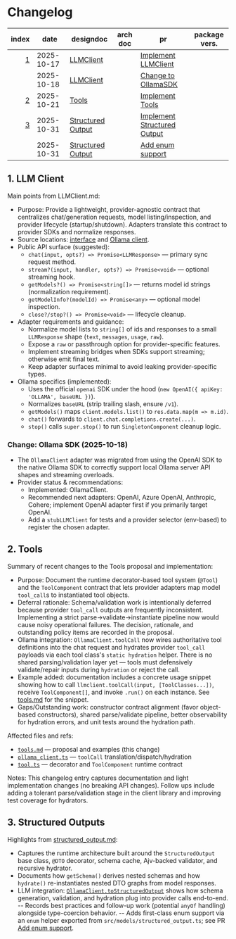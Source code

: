 # Changelog

| index | date | designdoc | arch doc | pr | package vers. |
| -----:| ---- | --------- | -------- | -- | ------------- |
| [1](#1---llm-client) | 2025-10-17 | [LLMClient](./llmclient.md) | | [Implement LLMClient](https://github.com/InnoBridge/agentsdk/pull/1) |  |
| | 2025-10-18 | [LLMClient](./llmclient.md) | | [Change to OllamaSDK](https://github.com/InnoBridge/agentsdk/pull/2)|  |
| [2](#2---tools) | 2025-10-21 | [Tools](../proposals/tools.md) | | [Implement Tools](https://github.com/InnoBridge/agentsdk/pull/3) |  |
| [3](#3---structured-outputs) | 2025-10-31 | [Structured Output](./structured_output.md) | | [Implement Structured Output](https://github.com/InnoBridge/agentsdk/pull/4) |  |
| | 2025-10-31 | [Structured Output](./structured_output.md) | | [Add enum support](https://github.com/InnoBridge/agentsdk/pull/5) |  |

<a id="1---llm-client"></a>

## 1. LLM Client

Main points from LLMClient.md:

- Purpose: Provide a lightweight, provider-agnostic contract that centralizes chat/generation requests, model listing/inspection, and provider lifecycle (startup/shutdown). Adapters translate this contract to provider SDKs and normalize responses.
- Source locations: [interface](../../src/client/llmclient.ts) and [Ollama client](../../src/client/ollama_client.ts).
- Public API surface (suggested):
	- `chat(input, opts?) => Promise<LLMResponse>` — primary sync request method.
	- `stream?(input, handler, opts?) => Promise<void>` — optional streaming hook.
	- `getModels?() => Promise<string[]>` — returns model id strings (normalization requirement).
	- `getModelInfo?(modelId) => Promise<any>` — optional model inspection.
	- `close?/stop?() => Promise<void>` — lifecycle cleanup.
- Adapter requirements and guidance:
	- Normalize model lists to `string[]` of ids and responses to a small `LLMResponse` shape (`text`, `messages`, `usage`, `raw`).
	- Expose a `raw` or passthrough option for provider-specific features.
	- Implement streaming bridges when SDKs support streaming; otherwise emit final text.
	- Keep adapter surfaces minimal to avoid leaking provider-specific types.
- Ollama specifics (implemented):
	- Uses the official `openai` SDK under the hood (`new OpenAI({ apiKey: 'OLLAMA', baseURL })`).
	- Normalizes `baseURL` (strip trailing slash, ensure `/v1`).
	- `getModels()` maps `client.models.list()` to `res.data.map(m => m.id)`.
	- `chat()` forwards to `client.chat.completions.create(...)`.
	- `stop()` calls `super.stop()` to run `SingletonComponent` cleanup logic.


### Change: Ollama SDK (2025-10-18)

- The `OllamaClient` adapter was migrated from using the OpenAI SDK to the native Ollama SDK to correctly support local Ollama server API shapes and streaming overloads.
- Provider status & recommendations:
	- Implemented: OllamaClient.
	- Recommended next adapters: OpenAI, Azure OpenAI, Anthropic, Cohere; implement OpenAI adapter first if you primarily target OpenAI.
	- Add a `stubLLMClient` for tests and a provider selector (env-based) to register the chosen adapter.


<a id="2---tools"></a>

## 2. Tools

Summary of recent changes to the Tools proposal and implementation:

- Purpose: Document the runtime decorator-based tool system (`@Tool`) and the `ToolComponent` contract that lets provider adapters map model `tool_call`s to instantiated tool objects.
- Deferral rationale: Schema/validation work is intentionally deferred because provider `tool_call` outputs are frequently inconsistent. Implementing a strict parse→validate→instantiate pipeline now would cause noisy operational failures. The decision, rationale, and outstanding policy items are recorded in the proposal.
- Ollama integration: `OllamaClient.toolCall` now wires authoritative tool definitions into the chat request and hydrates provider `tool_call` payloads via each tool class's `static hydration` helper. There is no shared parsing/validation layer yet — tools must defensively validate/repair inputs during `hydration` or reject the call.
- Example added: documentation includes a concrete usage snippet showing how to call `llmclient.toolCall(input, [ToolClasses...])`, receive `ToolComponent[]`, and invoke `.run()` on each instance. See [tools.md](../proposals/tools.md) for the snippet.
- Gaps/Outstanding work: constructor contract alignment (favor object-based constructors), shared parse/validate pipeline, better observability for hydration errors, and unit tests around the hydration path.

Affected files and refs:

- [`tools.md`](../proposals/tools.md) — proposal and examples (this change)
- [`ollama_client.ts`](../../src/client/ollama_client.ts) — `toolCall` translation/dispatch/hydration
- [`tool.ts`](../../src/tools/tool.ts) — decorator and `ToolComponent` runtime contract

Notes: This changelog entry captures documentation and light implementation changes (no breaking API changes). Follow ups include adding a tolerant parse/validation stage in the client library and improving test coverage for hydrators.


<a id="3---structured-outputs"></a>

## 3. Structured Outputs

Highlights from [structured_output.md](./structured_output.md):

- Captures the runtime architecture built around the `StructuredOutput` base class, `@DTO` decorator, schema cache, Ajv-backed validator, and recursive hydrator.
- Documents how `getSchema()` derives nested schemas and how `hydrate()` re-instantiates nested DTO graphs from model responses.
- LLM integration: [`OllamaClient.toStructuredOutput`](../../src/client/ollama_client.ts) shows how schema generation, validation, and hydration plug into provider calls end-to-end.
-- Records best practices and follow-up work (potential `anyOf` handling) alongside type-coercion behavior.
-- Adds first-class enum support via an `enum` helper exported from `src/models/structured_output.ts`; see PR [Add enum support](https://github.com/InnoBridge/agentsdk/pull/5).



 